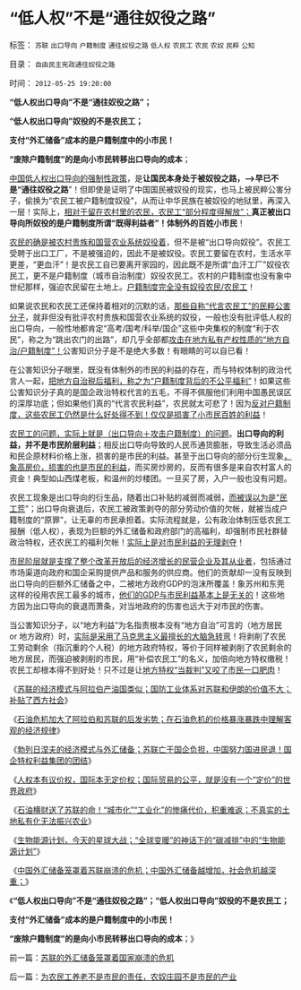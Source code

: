 # “低人权”不是“通往奴役之路”

标签： `苏联` `出口导向` `户籍制度` `通往奴役之路` `低人权` `农民工` `农民` `农奴` `民粹` `公知` 

目录： `自由民主宪政通往奴役之路`

时间： `2012-05-25 19:20:00`

**“低人权出口导向”不是“通往奴役之路”；**

**“低人权出口导向”奴役的不是农民工；**

**支付“外汇储备”成本的是户籍制度中的小市民！**

**“废除户籍制度”的是向小市民转移出口导向的成本**；

[中国低人权出口导向的强制性政策](../../../2011/10/23/占用了国家的土地，贪污了自已的生命.md)，是**让国民本身处于被奴役之路，——>早已不是“通往奴役之路**”！但即使是证明了中国国民被奴役的现实，也马上被民粹公害分子，偷换为“农民工被户籍制度奴役”，从而让中华民族在被奴役的地狱里，再深入一层！实际上，[相对于留在农村里的农民，农民工“部分程度得解放”；](http://hi.baidu.com/darthchn/blog/item/03720a1a84aa15148718bf0f.html)**真正被出口导向所奴役的是户籍制度所谓“既得利益者”！体制外的百姓小市民**！

[农民的确是被农村贵族和国营农业系统奴役着](../../../2011/11/28/土地私有化改革的必要性和国企的关系.md)，但不是被“出口导向奴役”。农民工受聘于出口工厂，不是被强迫的，因此不是被奴役。农民工要留在农村，生活水平更差，“更血汗”！是农民工自已要离开家园的，因此既不是所谓“血汗工厂”奴役农民工，更不是户籍制度（城市自治制度）奴役农民工。农村的户籍制度也没有象中世纪那样，强迫农民留在土地上。[户籍制度完全没有奴役农民/农民工](../../../2010/3/6/为户籍制度正名，是民主启蒙的关键一环.md)！

如果说农民和农民工还保持着相对的沉默的话，[那些自称“代言农民工”的民粹公害分子](../../../2010/4/29/声称代表农民的绝大部分不是农民.md)，就非但没有批评农村贵族和国营农业系统的奴役，一般也没有批评低人权的出口导向，一般性地都肯定“高考/国考/科举/国企”这些中央集权的制度“利于农民”，称之为“跳出农门的出路”，却几乎全部都[攻击在地方私有产权性质的“地方自治/户籍制度”！](../../../2010/3/5/户籍制度即市政自治权是民主社会的基石.md)公害知识分子是不是绝大多数！有眼睛的可以自已看！

在公害知识分子眼里，既没有体制外的市民的利益的存在，而与特权体制的政治代言人一起，[把地方自治税后福利，称之为“户籍制度背后的不公平福利”](../../../2010/3/6/向移民倾斜，居民如何实现“安居乐业”呢.md)！如果这些公害知识分子真的是国企政治特权代言的五毛，不得不佩服他们利用中国愚民误区的深厚功底；但如果他们真的“代言农民利益”，农民就太可悲了！因为[反对户籍制度，这些农民工仍然是什么好处得不到！仅仅是损害了小市民百姓的利益](../../../2010/5/27/义务教育产业化，反户籍福利造福了谁.md)！

[农民工的问题，实际上就是（出口导向＋攻击户籍制度）的问题](../../../2010/3/5/“反户籍制度”的根源就是小农意识.md)。**出口导向的利益，并不是市民阶层利益**；相反出口导向导致的人民币通货膨胀，导致生活必须品和民企原材料价格上涨，损害的是市民的利益。甚至于出口导向的部分衍生现象[，象高房价，损害的也是市民的利益](../../../2009/7/17/高房价喜洋洋后是谁的血泪在飞.md)，而买房炒房的，反而有很多是来自农村富人的资金！典型如山西煤老板，和温州的炒楼团。一旦买了房，入户一般也没有问题。

农民工现象是出口导向的衍生品，随着出口补贴的减弱而减弱，[而被误以为是“民工荒](../../../2011/2/22/炒作“春运”与“民工荒”自相矛盾.md)”；出口导向衰退后，农民工被政策剥夺的部分劳动价值的欠帐，就被当成户籍制度的“原罪”，让无辜的市民承担着。实际流程就是，公有政治体制压低农民工报酬（低人权），表现为巨额的外汇储备和政府部门的高福利，却强制市民社群替政治特权，还农民工的福利欠帐！[实际上是对市民利益的无理剥夺](../../../2009/10/18/本地劳动社群排斥农民工是正当的权益诉求.md)！

[市民阶层就是支撑了整个改革开放后的经济增长的民营企业及其从业者](../../../2009/10/19/为什么抢劫不能创造社会效益.md)，包括通过市场渠道向政府和国企采购提供产品和服务的供应商。他们的贡献却一没有反映到出口导向的巨额外汇储备之中，二被地方政府GDP的泡沫所覆盖！象苏州和东莞这样的役用农民工最多的城市，[他们的GDP与市民利益基本上是无关的](../../../2012/2/26/闭环经济模型就是个体价值观，及社会财富的层次.md)！这些地方因为出口导向的衰退而萧条，对当地政府的伤害也远大于对市民的伤害。

当公害知识分子，以“地方利益”为名指责根本没有“地方自治”可言的（地方居民 or 地方政府）时，[实际是采用了马克思主义最擅长的大脑急转弯](../../../2011/10/30/“国家垄断资本主义”的大脑急转弯.md)！将剥削了农民工劳动剩余（指沉重的个人税）的地方政府特权，等价于同样被剥削了农民剩余的地方居民，而强迫被剥削的市民，用“补偿农民工”的名义，加倍向地方特权缴税！农民工却根本得不到好处！只不过是让[地方特权“当裁判”又咬了市民一口肥肉](../../../2011/1/25/改革可以渐进，但不应南辕北辙.md)！

《[苏联的经济模式与阿拉伯产油国类似；国防工业体系对苏联和伊朗的价值不大；补贴了西方社会](../../../2012/5/23/苏联的经济模式与阿拉伯产油国和伊朗.md)》

《[石油危机加大了阿拉伯和苏联的后发劣势；在石油危机的价格暴涨暴跌中理解客观的经济规律](../../../2012/5/23/石油危机发横财，延误了苏联改革而灭亡.md)》

《[勃列日涅夫的经济模式与外汇储备；苏联亡于国企负担，中国努力国进民退！国企特权利益集团的团结](../../../2012/5/23/苏联亡于国企垄断，中国努力国进民退！.md)》

《[人权本有议价权，国际本无定价权；国际贸易的公平，就是没有一个“定价”的世界政府](../../../2012/5/24/人权有议价权，国际无定价权.md)》

《[石油横财送了苏联的命！“城市化”“工业化”的惨痛代价，积重难返；不真实的土地私有化无法振兴农业](../../../2012/5/24/石油横财维稳十几年，送了苏联的命！.md)》

《[生物能源计划，今天的星球大战；“全球变暖”的神话下的“碳减排”中的“生物能源计划”](../../../2012/5/24/生物能源计划，今天的星球大战.md)》

《[中国外汇储备笼罩着苏联崩溃的危机；中国外汇储备越增加，社会危机越深重；](../../../2012/5/25/苏联的外汇储备笼罩着国家崩溃的危机.md)》

《**“低人权出口导向”不是“通往奴役之路”；“低人权出口导向”奴役的不是农民工；**

**支付“外汇储备”成本的是户籍制度中的小市民！**

**“废除户籍制度”的是向小市民转移出口导向的成本**；》



前一篇：[苏联的外汇储备笼罩着国家崩溃的危机](../../../2012/5/25/苏联的外汇储备笼罩着国家崩溃的危机.md)

后一篇：[为农民工养老不是市民的责任，农奴庄园不是市民的产业](../../../2012/5/25/为农民工养老不是市民的责任，农奴庄园不是市民的产业.md)